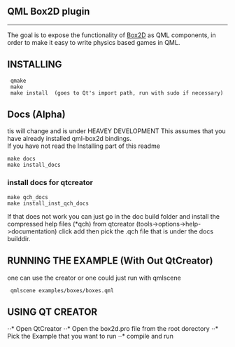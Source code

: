 ## QML Box2D plugin
----------------

The goal is to expose the functionality of 
[Box2D](http://box2d.org/) as QML components, in order
to make it easy to write physics based games in QML.


## INSTALLING

```
 qmake
 make
 make install  (goes to Qt's import path, run with sudo if necessary)
```

## Docs (Alpha)
tis will change and is under HEAVEY DEVELOPMENT
This assumes that you have already installed qml-box2d bindings.  
If you have not read the Installing part of this readme 

```
make docs 
make install_docs
```

### install docs for qtcreator
```
make qch_docs
make install_inst_qch_docs 
``` 
If that does not work you can just go in the doc build folder and install the compressed help files (*qch)
from qtcreator (tools->options->help->documentation) click add then pick the .qch file that is under the docs builddir.  

## RUNNING THE EXAMPLE (With Out QtCreator)

one can use the creator or one could just run with qmlscene
```
 qmlscene examples/boxes/boxes.qml
```

## USING QT CREATOR

⋅⋅* Open QtCreator 
⋅⋅* Open the box2d.pro file from the root dorectory
⋅⋅* Pick the Example that you want to run
⋅⋅* compile and run
